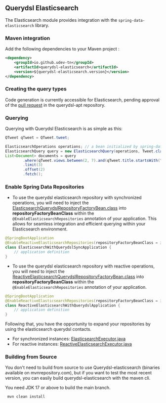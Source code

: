 ## Querydsl Elasticsearch

The Elasticsearch module provides integration with the `spring-data-elasticsearch` library.

### Maven integration

Add the following dependencies to your Maven project :

```XML
<dependency>
    <groupId>io.github.udev-tn</groupId>
    <artifactId>querydsl-elasticsearch</artifactId>
    <version>${querydsl-elasticsearch.version}</version>
</dependency>
```

### Creating the query types

Code generation is currently accessible for Elasticsearch, pending approval of
the [pull request](https://github.com/querydsl/querydsl/pull/3685) in the querydsl-apt
repository.

### Querying

Querying with Querydsl Elasticsearch is as simple as this:

```JAVA 
QTweet qTweet = QTweet.tweet;

ElasticsearchOperations operations; // a bean initialized by spring-data-elasticsearch
ElasticsearchQuery query = new ElasticsearchQuery(operations, Tweet.class);
List<Document> documents = query
        .where(qTweet.views.between(2, 7).and(qTweet.title.startsWith("Breaking")))
        .limit(3)
        .offset(2)
        .fetch();
 ```

### Enable Spring Data Repositories

- To use the querydsl elasticsearch repository with synchronized operations, you will need to inject
  the [ElasticsearchQuerydslRepositoryFactoryBean.class](src/main/java/io/udev/querydsl/elasticsearch/repository/support/ElasticsearchQuerydslRepositoryFactoryBean.java)
  into **repositoryFactoryBeanClass** within the `@EnableElasticsearchRepositories` annotation of your application.
  This allows for seamless integration and efficient querying within your Elasticsearch environment.

```java
@SpringBootApplication
@EnableReactiveElasticsearchRepositories(repositoryFactoryBeanClass = io.udev.querydsl.elasticsearch.repository.support.ElasticsearchQuerydslRepositoryFactoryBean.class)
class ElasticsearchWithQuerydslSyncApplication {
    // application definition
}
```

- To use the querydsl elasticsearch repository with reactive operations, you will need to inject
  the [ReactiveElasticsearchQuerydslRepositoryFactoryBean.class](src/main/java/io/udev/querydsl/elasticsearch/repository/support/ReactiveElasticsearchQuerydslRepositoryFactoryBean.java)
  into **repositoryFactoryBeanClass** within the `@EnableElasticsearchRepositories` annotation of your application.

```java
@SpringBootApplication
@EnableReactiveElasticsearchRepositories(repositoryFactoryBeanClass = io.udev.querydsl.elasticsearch.repository.support.ReactiveElasticsearchQuerydslRepositoryFactoryBean.class)
class ReactiveElasticsearchWithQuerydslApplication {
    // application definition
}
```

Following that, you have the opportunity to expand your repositories by using the elasticsearch querydsl contacts.

- For synchronized instances:
  [ElasticsearchExecutor.java](src/main/java/io/udev/querydsl/elasticsearch/repository/ElasticsearchExecutor.java)
- For reactive instances: 
  [ReactiveElasticsearchExecutor.java](src/main/java/io/udev/querydsl/elasticsearch/repository/ReactiveElasticsearchExecutor.java)

### Building from Source

You don't need to build from source to use Querydsl-elasticsearch (binaries available on mvnrepository.com), but if you
want to test the most recent version, you can easily build querydsl-elasticsearch with the maven cli.

You need JDK 17 or above to build the main branch.

```shell
 mvn clean install
```
